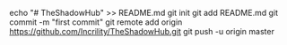 echo "# TheShadowHub" >> README.md
git init
git add README.md
git commit -m "first commit"
git remote add origin https://github.com/Incrility/TheShadowHub.git
git push -u origin master
